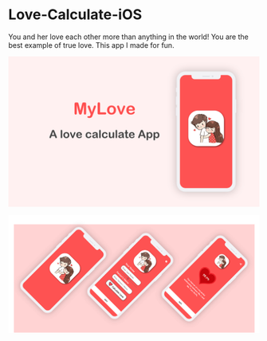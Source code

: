 # Love-Calculate-iOS

You and her love each other more than anything in the world! You are the best example of true love.
This app I made for fun.


![Image of Yaktocat](https://github.com/Shahriarhossain123/Love-Calculate-iOS/blob/main/a1.png)

![Image of Yaktocat](https://github.com/Shahriarhossain123/Love-Calculate-iOS/blob/main/a2.png)

